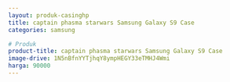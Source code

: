 ```yaml
---
layout: produk-casinghp
title: captain phasma starwars Samsung Galaxy S9 Case
categories: samsung

# Produk
product-title: captain phasma starwars Samsung Galaxy S9 Case
image-drive: 1N5nBfnYYTjhqY8ympHEGY33eTMHJ4Wmi
harga: 90000
---
```

